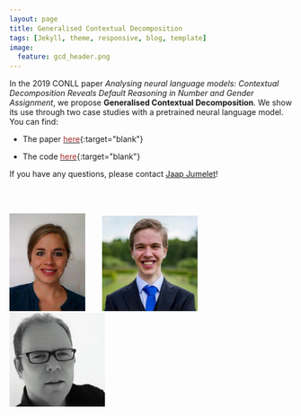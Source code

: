```yaml
---
layout: page
title: Generalised Contextual Decomposition
tags: [Jekyll, theme, responsive, blog, template]
image: 
  feature: gcd_header.png
---
```


In the 2019 CONLL paper *Analysing neural language models: Contextual Decomposition Reveals Default Reasoning in Number and Gender Assignment*, we propose <b>Generalised Contextual Decomposition</b>. 
We show its use through two case studies with a pretrained neural language model. You can find:

* The paper [<font color="brown">here</font>](https://arxiv.org/pdf/1909.08975.pdf){:target="blank"}

* The code [<font color="brown">here</font>](https://github.com/i-machine-think/gcd4lm){:target="blank"}

If you have any questions, please contact [Jaap Jumelet](mailto:jumeletjaap@gmail.com)!  

<br>
<br>

<img src="/images/DHupkes.jpg" width="135"> &emsp; &nbsp;
<img src="/collaborators/jaap.jpeg" width="170"> &emsp; &nbsp;
<img src="/collaborators/jelle.png" width="170">

